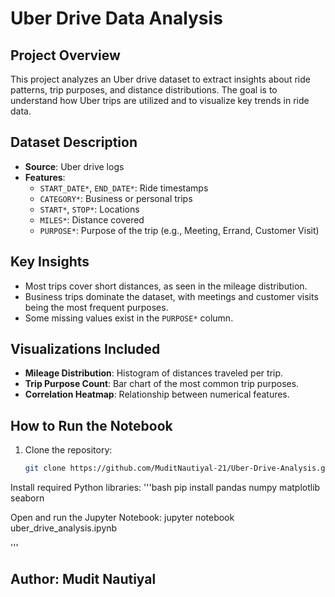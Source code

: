 # Uber Drive Data Analysis

## Project Overview
This project analyzes an Uber drive dataset to extract insights about ride patterns, trip purposes, and distance distributions. The goal is to understand how Uber trips are utilized and to visualize key trends in ride data.

## Dataset Description
- **Source**: Uber drive logs
- **Features**:
  - `START_DATE*`, `END_DATE*`: Ride timestamps
  - `CATEGORY*`: Business or personal trips
  - `START*`, `STOP*`: Locations
  - `MILES*`: Distance covered
  - `PURPOSE*`: Purpose of the trip (e.g., Meeting, Errand, Customer Visit)

## Key Insights
- Most trips cover short distances, as seen in the mileage distribution.
- Business trips dominate the dataset, with meetings and customer visits being the most frequent purposes.
- Some missing values exist in the `PURPOSE*` column.

## Visualizations Included
- **Mileage Distribution**: Histogram of distances traveled per trip.
- **Trip Purpose Count**: Bar chart of the most common trip purposes.
- **Correlation Heatmap**: Relationship between numerical features.

## How to Run the Notebook
1. Clone the repository:
   ```bash
   git clone https://github.com/MuditNautiyal-21/Uber-Drive-Analysis.git

Install required Python libraries:
'''bash
pip install pandas numpy matplotlib seaborn

Open and run the Jupyter Notebook:
jupyter notebook uber_drive_analysis.ipynb

'''

## Author: Mudit Nautiyal
